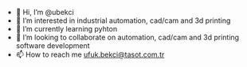 - 👋 Hi, I’m @ubekci
- 👀 I’m interested in industrial automation, cad/cam and 3d printing
- 🌱 I’m currently learning pyhton
- 💞️ I’m looking to collaborate on automation, cad/cam and 3d printing software development 
- 📫 How to reach me ufuk.bekci@tasot.com.tr

<!---
ubekci/ubekci is a ✨ special ✨ repository because its `README.md` (this file) appears on your GitHub profile.
You can click the Preview link to take a look at your changes.
--->
